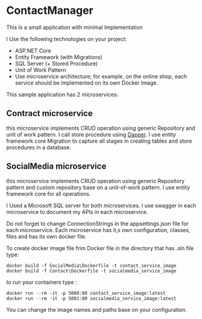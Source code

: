 # ContactManager
This Is a small application with minimal Implementation

I Use the following technologies on your project:

- ASP.NET Core
- Entity Framework (with Migrations)
- SQL Server (+ Stored Procedure)
- Unit of Work Pattern
- Use microservice architecture; for example, on the online shop, each service should be implemented on its own Docker Image.

This sample application has 2 microservices:
## Contract microservice
this microservice implements CRUD operation using generic Repository and unit of work pattern.
I call store procedure using [Dapper](https://dapper-tutorial.net/).
I use entity framework core Migration to capture all stages in creating tables and store procedures in a database.

## SocialMedia microservice
this microservice implements CRUD operation using generic Repository pattern and custom repository base on a unit-of-work pattern.
I use entity framework core for all operations.

I Used a Microsoft SQL server for both microservices.
I use swagger in each microservice to document my APIs in each microservice.

Do not forget to change  ConnectionStrings in the appsettings.json file for each microservice.
Each microservice has it,s own configuration, classes, files and has its own docker file.

To  create docker image file frim Docker file in the directory that has .sln file type:
```
docker build -f SocialMedia\Dockerfile -t contact_service_image
docker build -f Contact\Dockerfile -t socialmedia_service_image
```
to run your containers type :
```
docker run --rm -it -p 5000:80 contact_service_image:latest
docker run --rm -it -p 5001:80 socialmedia_service_image:latest
```
You can change the image names and paths base on your configuration.

